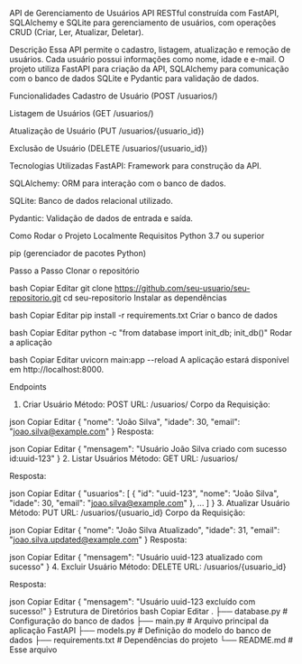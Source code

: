 API de Gerenciamento de Usuários
API RESTful construída com FastAPI, SQLAlchemy e SQLite para gerenciamento de usuários, com operações CRUD (Criar, Ler, Atualizar, Deletar).

Descrição
Essa API permite o cadastro, listagem, atualização e remoção de usuários. Cada usuário possui informações como nome, idade e e-mail. O projeto utiliza FastAPI para criação da API, SQLAlchemy para comunicação com o banco de dados SQLite e Pydantic para validação de dados.

Funcionalidades
Cadastro de Usuário (POST /usuarios/)

Listagem de Usuários (GET /usuarios/)

Atualização de Usuário (PUT /usuarios/{usuario_id})

Exclusão de Usuário (DELETE /usuarios/{usuario_id})

Tecnologias Utilizadas
FastAPI: Framework para construção da API.

SQLAlchemy: ORM para interação com o banco de dados.

SQLite: Banco de dados relacional utilizado.

Pydantic: Validação de dados de entrada e saída.

Como Rodar o Projeto Localmente
Requisitos
Python 3.7 ou superior

pip (gerenciador de pacotes Python)

Passo a Passo
Clonar o repositório

bash
Copiar
Editar
git clone https://github.com/seu-usuario/seu-repositorio.git
cd seu-repositorio
Instalar as dependências

bash
Copiar
Editar
pip install -r requirements.txt
Criar o banco de dados

bash
Copiar
Editar
python -c "from database import init_db; init_db()"
Rodar a aplicação

bash
Copiar
Editar
uvicorn main:app --reload
A aplicação estará disponível em http://localhost:8000.

Endpoints
1. Criar Usuário
Método: POST
URL: /usuarios/
Corpo da Requisição:

json
Copiar
Editar
{
  "nome": "João Silva",
  "idade": 30,
  "email": "joao.silva@example.com"
}
Resposta:

json
Copiar
Editar
{
  "mensagem": "Usuário João Silva criado com sucesso id:uuid-123"
}
2. Listar Usuários
Método: GET
URL: /usuarios/

Resposta:

json
Copiar
Editar
{
  "usuarios": [
    {
      "id": "uuid-123",
      "nome": "João Silva",
      "idade": 30,
      "email": "joao.silva@example.com"
    },
    ...
  ]
}
3. Atualizar Usuário
Método: PUT
URL: /usuarios/{usuario_id}
Corpo da Requisição:

json
Copiar
Editar
{
  "nome": "João Silva Atualizado",
  "idade": 31,
  "email": "joao.silva.updated@example.com"
}
Resposta:

json
Copiar
Editar
{
  "mensagem": "Usuário uuid-123 atualizado com sucesso"
}
4. Excluir Usuário
Método: DELETE
URL: /usuarios/{usuario_id}

Resposta:

json
Copiar
Editar
{
  "mensagem": "Usuário uuid-123 excluído com sucesso!"
}
Estrutura de Diretórios
bash
Copiar
Editar
.
├── database.py        # Configuração do banco de dados
├── main.py            # Arquivo principal da aplicação FastAPI
├── models.py          # Definição do modelo do banco de dados
├── requirements.txt   # Dependências do projeto
└── README.md          # Esse arquivo
